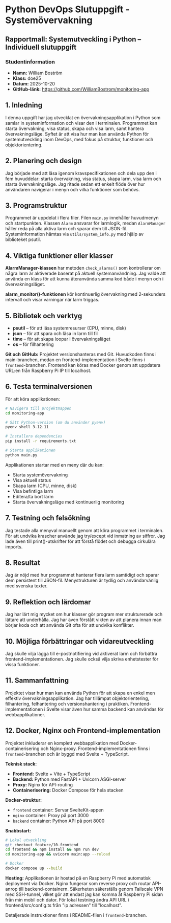 # Python DevOps Slutuppgift - Systemövervakning

## Rapportmall: Systemutveckling i Python – Individuell slutuppgift

### Studentinformation

- **Namn:** William Boström
- **Klass:** doe25
- **Datum:** 2025-10-20
- **GitHub-länk:** https://github.com/WilliamBostrom/monitoring-app

## 1. Inledning

I denna uppgift har jag utvecklat en övervakningsapplikation i Python som samlar in systeminformation och visar den i terminalen. Programmet kan starta övervakning, visa status, skapa och visa larm, samt hantera övervakningsläge. Syftet är att visa hur man kan använda Python för systemutveckling inom DevOps, med fokus på struktur, funktioner och objektorientering.

## 2. Planering och design

Jag började med att läsa igenom kravspecifikationen och dela upp den i fem huvuddelar: starta övervakning, visa status, skapa larm, visa larm och starta övervakningsläge. Jag ritade sedan ett enkelt flöde över hur användaren navigerar i menyn och vilka funktioner som behövs.

## 3. Programstruktur

Programmet är uppdelat i flera filer. Filen `main.py` innehåller huvudmenyn och startpunkten. Klassen `Alarm` ansvarar för larmlogik, medan `AlarmManager` håller reda på alla aktiva larm och sparar dem till JSON-fil. Systeminformation hämtas via `utils/system_info.py` med hjälp av biblioteket psutil.

## 4. Viktiga funktioner eller klasser

**AlarmManager-klassen** har metoden `check_alarms()` som kontrollerar om några larm är aktiverade baserat på aktuell systemanvändning. Jag valde att använda en klass för att kunna återanvända samma kod både i menyn och i övervakningsläget.

**alarm_monitor()-funktionen** kör kontinuerlig övervakning med 2-sekunders intervall och visar varningar när larm triggas.

## 5. Bibliotek och verktyg

- **psutil** – för att läsa systemresurser (CPU, minne, disk)
- **json** – för att spara och läsa in larm till fil
- **time** – för att skapa loopar i övervakningsläget
- **os** – för filhantering

**Git och GitHub:** Projektet versionshanteras med Git. Huvudkoden finns i main-branchen, medan en frontend-implementation i Svelte finns i `frontend`-branchen. Frontend kan köras med Docker genom att uppdatera URL:en från Raspberry Pi IP till localhost.

## 6. Testa terminalversionen

För att köra applikationen:

```bash
# Navigera till projektmappen
cd monitoring-app

# Sätt Python-version (om du använder pyenv)
pyenv shell 3.12.11

# Installera dependencies
pip install -r requirements.txt

# Starta applikationen
python main.py
```

Applikationen startar med en meny där du kan:

- Starta systemövervakning
- Visa aktuell status
- Skapa larm (CPU, minne, disk)
- Visa befintliga larm
- Editera/ta bort larm
- Starta övervakningsläge med kontinuerlig monitoring

## 7. Testning och felsökning

Jag testade alla menyval manuellt genom att köra programmet i terminalen. För att undvika krascher använde jag try/except vid inmatning av siffror. Jag lade även till print()-utskrifter för att förstå flödet och debugga cirkulära imports.

## 8. Resultat

Jag är nöjd med hur programmet hanterar flera larm samtidigt och sparar dem persistent till JSON-fil. Menystrukturen är tydlig och användarvänlig med svenska texter.

## 9. Reflektion och lärdomar

Jag har lärt mig mycket om hur klasser gör program mer strukturerade och lättare att underhålla. Jag har även förstått vikten av att planera innan man börjar koda och att använda Git ofta för att undvika konflikter.

## 10. Möjliga förbättringar och vidareutveckling

Jag skulle vilja lägga till e-postnotifiering vid aktiverat larm och förbättra frontend-implementationen. Jag skulle också vilja skriva enhetstester för vissa funktioner.

## 11. Sammanfattning

Projektet visar hur man kan använda Python för att skapa en enkel men effektiv övervakningsapplikation. Jag har tillämpat objektorientering, filhantering, felhantering och versionshantering i praktiken. Frontend-implementationen i Svelte visar även hur samma backend kan användas för webbapplikationer.

## 12. Docker, Nginx och Frontend-implementation

Projektet inkluderar en komplett webbapplikation med Docker-containerisering och Nginx-proxy. Frontend-implementationen finns i `frontend`-branchen och är byggd med Svelte + TypeScript.

**Teknisk stack:**

- **Frontend:** Svelte + Vite + TypeScript
- **Backend:** Python med FastAPI + Uvicorn ASGI-server
- **Proxy:** Nginx för API-routing
- **Containerisering:** Docker Compose för hela stacken

**Docker-struktur:**

- `frontend` container: Servar SvelteKit-appen
- `nginx` container: Proxy på port 3000
- `backend` container: Python API på port 8000

**Snabbstart:**

```bash
# Lokal utveckling
git checkout feature/10-frontend
cd frontend && npm install && npm run dev
cd monitoring-app && uvicorn main:app --reload

# Docker
docker compose up --build
```

**Hosting:** Applikationen är hostad på en Raspberry Pi med automatisk deployment via Docker. Nginx fungerar som reverse proxy och routar API-anrop till backend-containern. Säkerheten säkerställs genom Tailscale VPN med SSH-tunnel, vilket gör att endast jag kan komma åt Raspberry Pi sidan från min mobil och dator. För lokal testning ändra API URL i frontend/src/config.ts från "ip adressen" till "localhost".

Detaljerade instruktioner finns i README-filen i `frontend`-branchen.
